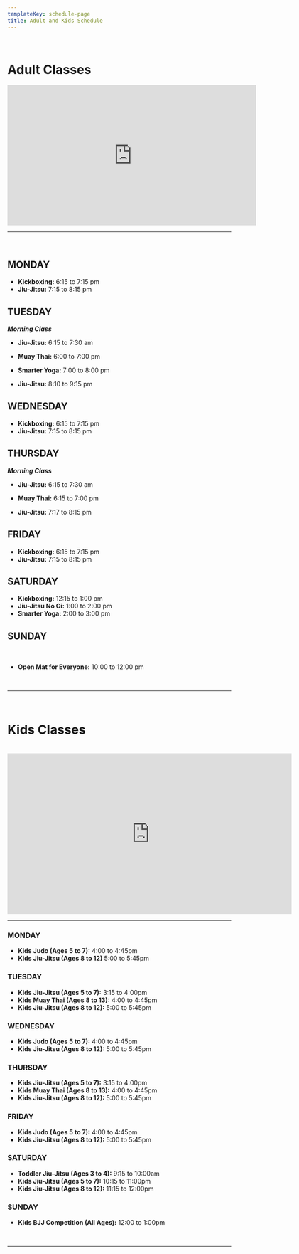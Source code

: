 ```yaml
---
templateKey: schedule-page
title: Adult and Kids Schedule
---
```

<br>

# Adult Classes

<iframe width="560" height="315" src="https://www.youtube.com/embed/UE0iuLcMvu8" frameborder="0" allow="accelerometer; autoplay; encrypted-media; gyroscope; picture-in-picture" allowfullscreen></iframe>

- - -

<br>

## MONDAY

* **Kickboxing:** 6:15 to 7:15 pm
* **Jiu-Jitsu:** 7:15 to 8:15 pm

## TUESDAY

**_Morning Class_**

* **Jiu-Jitsu:** 6:15 to 7:30 am



* **Muay Thai:** 6:00 to 7:00 pm
* **Smarter Yoga:** 7:00 to 8:00 pm
* **Jiu-Jitsu:** 8:10 to 9:15 pm

## WEDNESDAY

* **Kickboxing:** 6:15 to 7:15 pm
* **Jiu-Jitsu:** 7:15 to 8:15 pm

## THURSDAY

**_Morning Class_**

* **Jiu-Jitsu:** 6:15 to 7:30 am



* **Muay Thai:** 6:15 to 7:00 pm
* **Jiu-Jitsu:** 7:17 to 8:15 pm

## FRIDAY

* **Kickboxing:** 6:15 to 7:15 pm
* **Jiu-Jitsu:** 7:15 to 8:15 pm

## SATURDAY

* **Kickboxing:** 12:15 to 1:00 pm
* **Jiu-Jitsu No Gi:** 1:00 to 2:00 pm
* **Smarter Yoga:** 2:00 to 3:00 pm 	

## SUNDAY

<br>

* **Open Mat for Everyone:** 10:00 to 12:00 pm

<br>

- - -

<br>

# Kids Classes

<br>

<iframe title="Kids Jiujitsu Classes" width="640" height="361" src="https://www.youtube.com/embed/PIhQEZQEjqw" frameborder="0" allow="accelerometer; autoplay; encrypted-media; gyroscope; picture-in-picture" allowfullscreen></iframe>

<br>

- - -

### MONDAY

* **Kids Judo (Ages 5 to 7):** 4:00 to 4:45pm
* **Kids Jiu-Jitsu (Ages 8 to 12)** 5:00 to 5:45pm

### TUESDAY

* **Kids Jiu-Jitsu (Ages 5 to 7):** 3:15 to 4:00pm
* **Kids Muay Thai (Ages 8 to 13):** 4:00 to 4:45pm
* **Kids Jiu-Jitsu (Ages 8 to 12):** 5:00 to 5:45pm

### WEDNESDAY

* **Kids Judo (Ages 5 to 7):** 4:00 to 4:45pm
* **Kids Jiu-Jitsu (Ages 8 to 12):** 5:00 to 5:45pm

### THURSDAY

* **Kids Jiu-Jitsu (Ages 5 to 7):** 3:15 to 4:00pm
* **Kids Muay Thai (Ages 8 to 13):** 4:00 to 4:45pm
* **Kids Jiu-Jitsu (Ages 8 to 12):** 5:00 to 5:45pm

### FRIDAY

* **Kids Judo (Ages 5 to 7):** 4:00 to 4:45pm
* **Kids Jiu-Jitsu (Ages 8 to 12):** 5:00 to 5:45pm

### SATURDAY

* **Toddler Jiu-Jitsu (Ages 3 to 4):** 9:15 to 10:00am
* **Kids Jiu-Jitsu (Ages 5 to 7):** 10:15 to 11:00pm
* **Kids Jiu-Jitsu (Ages 8 to 12):** 11:15 to 12:00pm 	

### SUNDAY

* **Kids BJJ Competition (All Ages):** 12:00 to 1:00pm

<br>

- - -

###
